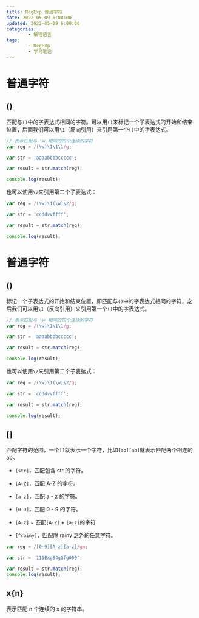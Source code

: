 ```yaml
---
title: RegExp 普通字符
date: 2022-05-09 6:00:00
updated: 2022-05-09 6:00:00
categories:
        - 编程语言
tags:
        - RegExp 
        - 学习笔记
---
```


# 普通字符

## ()

匹配与`()`中的字表达式相同的字符。可以用`()`来标记一个子表达式的开始和结束位置，后面我们可以用`\1`（反向引用）来引用第一个`()`中的字表达式。


```js
// 表示匹配与 \w 相同的四个连续的字符
var reg = /(\w)\1\1\1/g;

var str = 'aaaabbbbccccc';

var result = str.match(reg);

console.log(result);

```

也可以使用`\2`来引用第二个子表达式：

```js
var reg = /(\w)\1(\w)\2/g;

var str = 'ccddvvffff';

var result = str.match(reg);

console.log(result);

```

# 普通字符

## ()

标记一个子表达式的开始和结束位置，即匹配与`()`中的字表达式相同的字符，之后我们可以用`\1`（反向引用）来引用第一个`()`中的字表达式。


```js
// 表示匹配与 \w 相同的四个连续的字符
var reg = /(\w)\1\1\1/g;

var str = 'aaaabbbbccccc';

var result = str.match(reg);

console.log(result);

```

也可以使用`\2`来引用第二个子表达式：

```js
var reg = /(\w)\1(\w)\2/g;

var str = 'ccddvvffff';

var result = str.match(reg);

console.log(result);

```

## []

匹配字符的范围，一个`[]`就表示一个字符，比如`[ab][ab]`就表示匹配两个相连的 ab。

- `[str]`，匹配包含 str 的字符。
- `[A-Z]`，匹配 A-Z 的字符。

- `[a-z]`，匹配 a - z 的字符。

- `[0-9]`，匹配 0 - 9 的字符。
- `[A-z]` = 匹配`[A-Z]` + `[a-z]`的字符

- `[^rainy]`，匹配除 rainy 之外的任意字符。

```js
var reg = /[0-9][A-z][a-z]/gm;

var str = '111Exg54gGfg000';

var result = str.match(reg);
console.log(result);

```

## x{n}

表示匹配 n 个连续的 x 的字符串。

